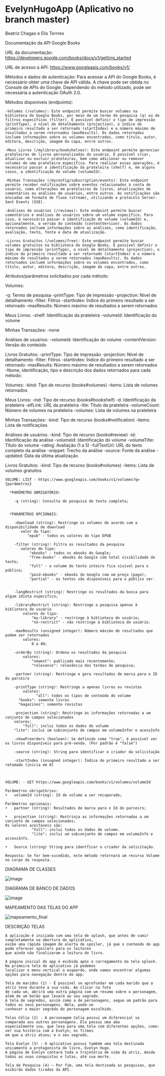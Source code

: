 # EvelynHugoApp (Aplicativo no branch master)

Beatriz Chagas e Elis Torrres

Documentação da API Google Books

URL da documentação: https://developers.google.com/books/docs/v1/getting_started

URL de acesso a API: https://www.googleapis.com/books/v1/

Métodos e dados de autenticação: Para acessar a API do Google Books, é necessário obter uma chave de API válida. A chave pode ser obtida no Console de APIs do Google. Dependendo do método utilizado, pode ser necessária a autenticação OAuth 2.0.

Métodos disponíveis (endpoints):

    -Volumes (/volumes): Este endpoint permite buscar volumes na biblioteca do Google Books, por meio de um termo de pesquisa (q) ou de filtros específicos (filter). É possível definir o tipo de impressão (printType), o nível de detalhamento (projection), o índice do primeiro resultado a ser retornado (startIndex) e o número máximo de resultados a serem retornados (maxResults). Os dados retornados incluem informações sobre os volumes encontrados, como título, autor, editora, descrição, imagem da capa, entre outros.

    -Meus Livros (/mylibrary/bookshelves): Este endpoint permite gerenciar prateleiras de livros personalizadas do usuário. É possível criar, atualizar ou excluir prateleiras, bem como adicionar ou remover volumes de uma prateleira específica. Para realizar essas operações, é necessário passar a identificação da prateleira (shelf) e, em alguns casos, a identificação do volume (volumeId).

    -Minhas Transações (/myconfig/subscription/events): Este endpoint permite receber notificações sobre eventos relacionados à conta do usuário, como alterações em prateleiras de livros, atualizações de comentários ou análises de usuários, entre outros. As notificações são enviadas em formato de fluxo (stream), utilizando o protocolo Server-Sent Events (SSE).

    -Análises de usuários (/reviews): Este endpoint permite buscar comentários e análises de usuários sobre um volume específico. Para isso, é necessário passar a identificação do volume (volumeId) e, opcionalmente, a versão do conteúdo (contentVersion). Os dados retornados incluem informações sobre as análises, como identificação, avaliação, texto, fonte e data de atualização.

    -Livros Gratuitos (/volumes/free): Este endpoint permite buscar volumes gratuitos na biblioteca do Google Books. É possível definir o tipo de impressão (printType), o nível de detalhamento (projection), o índice do primeiro resultado a ser retornado (startIndex) e o número máximo de resultados a serem retornados (maxResults). Os dados retornados incluem informações sobre os volumes encontrados, como título, autor, editora, descrição, imagem da capa, entre outros.


Atributos/parâmetros solicitados por cada método:

Volumes:

-q: Termo de pesquisa
-printType: Tipo de impressão
-projection: Nível de detalhamento
-filter: Filtros
-startIndex: Índice do primeiro resultado a ser retornado
-maxResults: Número máximo de resultados a serem retornados

Meus Livros:
-shelf: Identificação da prateleira
-volumeId: Identificação do volume

Minhas Transações:
-none

Análises de usuários:
-volumeId: Identificação do volume
-contentVersion: Versão do conteúdo

Livros Gratuitos:
-printType: Tipo de impressão
-projection: Nível de detalhamento
-filter: Filtros
-startIndex: Índice do primeiro resultado a ser retornado
-maxResults: Número máximo de resultados a serem retornados
-Nome, identificação, tipo e descrição dos dados retornados para cada método:

Volumes:
-kind: Tipo de recurso (books#volumes)
-items: Lista de volumes retornados

Meus Livros:
-ind: Tipo de recurso (books#bookshelf)
-d: Identificação da prateleira
-elfLink: URL da prateleira
-itle: Título da prateleira
-volumeCount: Número de volumes na prateleira
-volumes: Lista de volumes na prateleira

Minhas Transações:
-kind: Tipo de recurso (books#notification)
-items: Lista de notificações

Análises de usuários:
-kind: Tipo de recurso (books#review)
-id: Identificação da análise
-volumeId: Identificação do volume
-volumeTitle: Título do volume
-rating: Avaliação (1 a 5)
-fullTextUrl: URL do texto completo da análise
-snippet: Trecho da análise
-source: Fonte da análise
-updated: Data da última atualização

Livros Gratuitos:
-kind: Tipo de recurso (books#volumes)
-items: Lista de volumes gratuitos



    VOLUME: LIST - https://www.googleapis.com/books/v1/volumes?q={parâmetros}
      
      *PARÊMETRO OBRIGATÓRIO:
        
        -q (string): Consulta de pesquisa de texto completa;
        
        
      *PARÂMETROS OPCIONAIS:
        
        -download (string): Restringe os volumes de acordo com a disponibilidade de download
           valor do tipo:
              "epub" - todos os valores do tipo EPUB
            
        -filter (string): Filtra os resultados da pesquisa
           valores do tipo:
               "ebooks" - todos os ebooks do Google;
               "free-books" - ebooks do Google com total visibilidade do texto;
               "full" - o volume do texto inteiro fica visível para o público;
               "paid-ebooks" - ebooks do Google com um preço (pago);
               "partial" - os textos são disponíveis para o público ver.
               
               
        -langRestrict (string): Restringe os resultados da busca para algum idiota especifico;
        
        -libraryRestrict (string): Restringe a pesquisa apenas à biblioteca do usuário
            valores do tipo:
                "my-library" - restringe à biblioteca do usuário;
                "no-restrict" - não restringe à biblioteca do usuário.
                
        -maxResults (unsigned integer): Número máximo de resultados que podem ser retornados
            valores: 
                0 a 40;
                
        -orderBy (string): Ordena os resultados da pesquisa
            valores:
                "newest": publicado mais recentemente;
                "relevance": relevância dos termos de pesquisa;
                
        -partner (string): Restringe e gera resultados de marca para o ID do parceiro
        
        -printType (string): Restringe a apenas livros ou revistas
            valores:
                  "all": todos os tipos de conteúdo do volume
		  "books": somente livros
		  "magazines": somente revistas
		  
        -projection (string): Restringe as informações retornadas a um conjunto de campos selecionados
	    valores:
	    	"full": inclui todos os dados de volume
		"lite": inclui um subconjunto de campos em volumeInfor e acessInfo

        -showPreorders (boolean): Se definido como "true", é possível ver os livros disponíveis para pré-venda. (Por padrão é "false")

        -source (string): String para identificar o criador da solicitação
	
        -startIndex (insugned integer): Índice do primeiro resultado a ser retomado (inicia em 0)
	
	
	
	VOLUME: - GET https://www.googleapis.com/books/v1/volumes/volumeId

	Parâmetros obrigatórios:
	•	volumeId (string): Id do volume a ser recuperado; 

	Parâmetros opcionais:
	•	partner (string): Resultados de marca para o Id do parceiro;

	•	projection (string): Restrinja as informações retornadas a um conjunto de campos selecionados;
	Os valores aceitáveis são:
				"full": inclui todos os dados de volume.
				"lite": inclui um subconjunto de campos em volumeInfo e accessInfo.

	•	Source (string) String para identficar o criador da solicitação. 

	Resposta: Se for bem-sucedido, este método retornará um recurso Volume no corpo da resposta.


DIAGRAMA DE CLASSES 

![image](https://user-images.githubusercontent.com/101807222/236349398-880fc81a-b0b9-4761-9421-73cefef9e69b.png)


DIAGRAMA DE BANCO DE DADOS

![image](https://user-images.githubusercontent.com/101807222/236349435-b8d9653d-6e60-46bf-a1f2-6c3a19987af0.png)


MAPEAMENTO DAS TELAS DO APP

![mapeamento_final](https://user-images.githubusercontent.com/101807222/236349474-1a3c98c9-1112-4e96-969e-c07348f2d1ac.png)


DESCRIÇÃO TELAS

	A aplicação é iniciada com uma tela de splash, que antes de sumir completamente na abertura do aplicativo, 
	exibe uma rápida imagem de alerta de spoiler, já que o conteúdo do app pode oferecer spoilers para os leitores
	que ainda não finalizaram a leitura do livro.
	
	A página inicial do app é exibida após o carregamento da tela splash. Na primeira tela do aplicativo já podemos
	localizar o menu vertical a esquerdo, onde vamos encontrar algumas opções para navegação dentro do app.
	
	Tela de maridos (1) - É possível se aprofundar em cada marido que a atriz teve durante a sua vida. Ao clicar na foto 
	de cada um, abrirá uma outra página com um resumo sobre o personagem, além de um botão que levará ao seu segredo. 
	A tela de segredos, assim como a de personagens, segue um padrão para todos os seus personagens. Nela, pode-se 
	conhecer o maior segredo do personagem escolhido.
	
	Telas Célia (2) - A personagem Celia possui um diferencial se comparada aos outros personagens. Ela possui uma aba
	especialmente sua, que leva para uma tela com diferentes opções, como: ver sua história com a Evelyn; os filmes
	em que a atriz atuou; e o seu segredo. 
	
	Tela Evelyn (3) - O aplicativo possui também uma tela destinada unicamente a protagonista do livro, Evelyn Hugo. 
	A página de Evelyn contará toda a trajetória de vida da atriz, desde todas as suas conquistas e lutas, até sua morte. 
	
	Tela de Pesquisa (4) – Por fim, uma tela destinada as pesquisas, que exibirão dados tirados da API.


